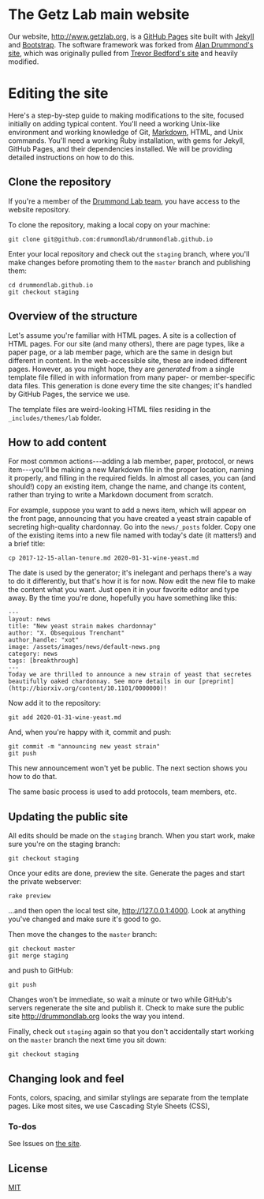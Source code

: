 # The Getz Lab main website

Our website, http://www.getzlab.org, is a [GitHub Pages](https://pages.github.com/) site built with [Jekyll](https://jekyllrb.com/) and [Bootstrap](http://getboostrap.com).  The software framework was forked from [Alan Drummond's site](http://drummondlab.org), which was originally pulled from [Trevor Bedford's site](http://bedford.io) and heavily modified.

# Editing the site

Here's a step-by-step guide to making modifications to the site, focused initially on adding typical content. You'll need a working Unix-like environment and working knowledge of Git, [Markdown](https://daringfireball.net/projects/markdown/syntax), HTML, and Unix commands. You'll need a working Ruby installation, with gems for Jekyll, GitHub Pages, and their dependencies installed. We will be providing detailed instructions on how to do this.

## Clone the repository

If you're a member of the [Drummond Lab team](https://github.com/orgs/drummondlab/teams/drummond-lab-team), you have access to the website repository.

To clone the repository, making a local copy on your machine:

	git clone git@github.com:drummondlab/drummondlab.github.io

Enter your local repository and check out the `staging` branch, where you'll make changes before promoting them to the `master` branch and publishing them:

	cd drummondlab.github.io
	git checkout staging

## Overview of the structure

Let's assume you're familiar with HTML pages. A site is a collection of HTML pages. For our site (and many others), there are page types, like a paper page, or a lab member page, which are the same in design but different in content. In the web-accessible site, these are indeed different pages. However, as you might hope, they are _generated_ from a single template file filled in with information from many paper- or member-specific data files. This generation is done every time the site changes; it's handled by GitHub Pages, the service we use.

The template files are weird-looking HTML files residing in the `_includes/themes/lab` folder.

## How to add content

For most common actions---adding a lab member, paper, protocol, or news item---you'll be making a new Markdown file in the proper location, naming it properly, and filling in the required fields. In almost all cases, you can (and should!) copy an existing item, change the name, and change its content, rather than trying to write a Markdown document from scratch.

For example, suppose you want to add a news item, which will appear on the front page, announcing that you have created a yeast strain capable of secreting high-quality chardonnay. Go into the `news/_posts` folder. Copy one of the existing items into a new file named with today's date (it matters!) and a brief title:

	cp 2017-12-15-allan-tenure.md 2020-01-31-wine-yeast.md

The date is used by the generator; it's inelegant and perhaps there's a way to do it differently, but that's how it is for now. Now edit the new file to make the content what you want. Just open it in your favorite editor and type away. By the time you're done, hopefully you have something like this:

	---
	layout: news
	title: "New yeast strain makes chardonnay"
	author: "X. Obsequious Trenchant"
	author_handle: "xot"
	image: /assets/images/news/default-news.png
	category: news
	tags: [breakthrough]
	---
	Today we are thrilled to announce a new strain of yeast that secretes beautifully oaked chardonnay. See more details in our [preprint](http://biorxiv.org/content/10.1101/0000000)!

Now add it to the repository:

	git add 2020-01-31-wine-yeast.md

And, when you're happy with it, commit and push:

	git commit -m "announcing new yeast strain"
	git push

This new announcement won't yet be public. The next section shows you how to do that.

The same basic process is used to add protocols, team members, etc.

## Updating the public site

All edits should be made on the `staging` branch. When you start work, make sure you're on the staging branch:

	git checkout staging

Once your edits are done, preview the site. Generate the pages and start the private webserver:

	rake preview

...and then open the local test site, http://127.0.0.1:4000. Look at anything you've changed and make sure it's good to go.

Then move the changes to the `master` branch:

	git checkout master
	git merge staging

and push to GitHub:

	git push

Changes won't be immediate, so wait a minute or two while GitHub's servers regenerate the site and publish it. Check to make sure the public site http://drummondlab.org looks the way you intend.

Finally, check out `staging` again so that you don't accidentally start working on the `master` branch the next time you sit down:

	git checkout staging

## Changing look and feel

Fonts, colors, spacing, and similar stylings are separate from the template pages. Like most sites, we use Cascading Style Sheets (CSS), 

### To-dos

See Issues on [the site](https://github.com/drummondlab/drummondlab.github.io).


## License

[MIT](http://opensource.org/licenses/MIT)
